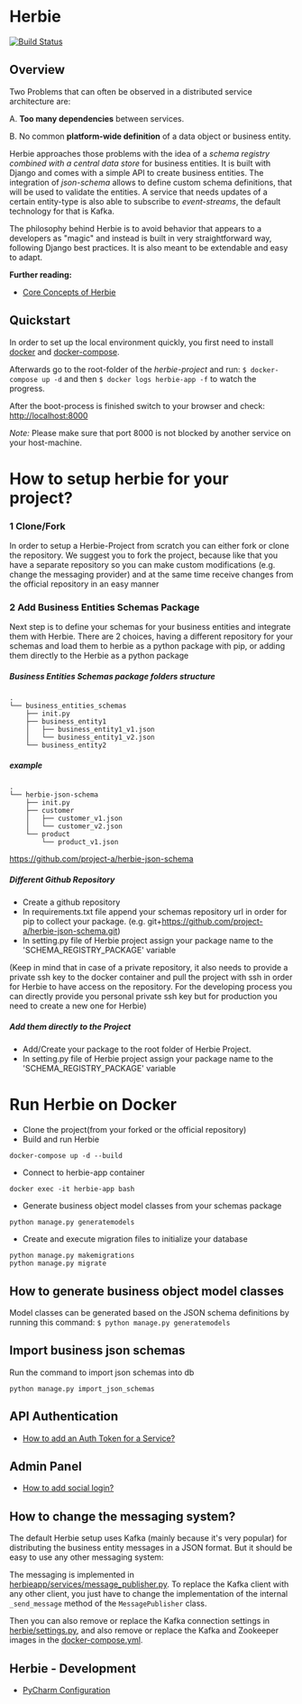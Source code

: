 # Herbie

[![Build Status](https://travis-ci.org/project-a/herbie.svg?branch=master)](https://travis-ci.org/project-a/herbie)


## Overview

Two Problems that can often be observed in a distributed service architecture are:

A. **Too many dependencies** between services.

B. No common **platform-wide definition** of a data object or business entity.

Herbie approaches those problems with the idea of a _schema registry combined with a central data store_ for business 
entities. 
It is built with Django and comes with a simple API to create business entities. The integration of _json-schema_ 
allows to define custom schema definitions, that will be used to validate the entities. A service that
needs updates of a certain entity-type is also able to subscribe to _event-streams_, the default technology 
for that is Kafka.

The philosophy behind Herbie is to avoid behavior that appears to a developers as "magic" and instead is built in very
straightforward way, following Django best practices. It is also meant to be extendable and easy to adapt.

**Further reading:**

- [Core Concepts of Herbie](docs/core_concepts.md)


## Quickstart

In order to set up the local environment quickly, you first need to install [docker](https://docs.docker.com/install/#server)
and [docker-compose](https://docs.docker.com/compose/install/).

Afterwards go to the root-folder of the _herbie-project_ and run:
`$ docker-compose up -d`
and then 
`$ docker logs herbie-app -f` 
to watch the progress.

After the boot-process is finished switch to your browser and check: [http://localhost:8000](http://localhost:8000)


_Note:_ Please make sure that port 8000 is not blocked by another service on your host-machine.

# How to setup herbie for your project?
### 1 Clone/Fork
In order to setup a Herbie-Project from scratch you can either fork or clone the repository. We suggest you to fork the project, 
because like that you have a separate repository so you can make custom modifications (e.g. change the messaging provider) 
and at the same time receive changes from the official repository in an easy manner

### 2 Add Business Entities Schemas Package
Next step is to define your schemas for your business entities and integrate them with Herbie. There are 2 choices, having a different
repository for your schemas and load them to herbie as a python package with pip, or adding them directly to the Herbie as a python package

##### Business Entities Schemas package folders structure
```
.
└── business_entities_schemas
    ├── init.py 
    ├── business_entity1
    │   ├── business_entity1_v1.json
    │   └── business_entity1_v2.json    
    └── business_entity2
```
##### example
```
.
└── herbie-json-schema
    ├── init.py
    ├── customer
    │   ├── customer_v1.json
    │   └── customer_v2.json    
    └── product
        └── product_v1.json
```
https://github.com/project-a/herbie-json-schema


##### Different Github Repository
- Create a github repository
- In requirements.txt file append your schemas repository url in order for pip to collect your package.
(e.g.  git+https://github.com/project-a/herbie-json-schema.git)
- In setting.py file of Herbie project assign your package name to the 'SCHEMA_REGISTRY_PACKAGE' variable

(Keep in mind that in case of a private repository, it also needs to provide a private ssh key to the docker container and pull the project with ssh in order for Herbie
to have access on the repository. For the developing process you can directly provide you personal private ssh key but for production you need to create a new one
for Herbie)

##### Add them directly to the Project
- Add/Create your package to the root folder of Herbie Project.
- In setting.py file of Herbie project assign your package name to the 'SCHEMA_REGISTRY_PACKAGE' variable

# Run Herbie on Docker
- Clone the project(from your forked or the official repository)
- Build and run Herbie
```
docker-compose up -d --build
```
- Connect to herbie-app container
```
docker exec -it herbie-app bash
```
- Generate business object model classes from your schemas package
```
python manage.py generatemodels
```

- Create and execute migration files to initialize your database
```
python manage.py makemigrations
python manage.py migrate
```

## How to generate business object model classes
Model classes can be generated based on the JSON schema definitions by running this command:
`$ python manage.py generatemodels`


## Import business json schemas

Run the command to import json schemas into db

`python manage.py import_json_schemas`


## API Authentication
- [How to add an Auth Token for a Service?](docs/add_service_client.md)

## Admin Panel
- [How to add social login?](docs/social_login.md)

## How to change the messaging system?
The default Herbie setup uses Kafka (mainly because it's very popular) for distributing
the business entity messages in a JSON format. But it should be easy to use any other
messaging system:

The messaging is implemented in
[herbieapp/services/message_publisher.py](herbieapp/services/message_publisher.py).
To replace the Kafka client with any other client, you just have to change the
implementation of the internal `_send_message` method of the `MessagePublisher` class.

Then you can also remove or replace the Kafka connection settings in
[herbie/settings.py](herbie/settings.py), and also remove or replace the Kafka and
Zookeeper images in the [docker-compose.yml](docker-compose.yml).


## Herbie - Development
- [PyCharm Configuration](docs/pycharm_config.md)
